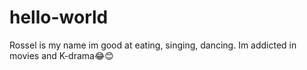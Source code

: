 # hello-world
Rossel is my name im good at eating, singing, dancing.
Im addicted in movies and K-drama😂😊
